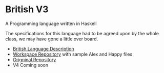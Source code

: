 # British V3
A Programming language written in Haskell



The specifications for this language had to be agreed upon by the whole class, we may have gone a little over board.

* [British Language Description](https://sites.google.com/trinity.edu/csci3368-sp24/british-programming-language)
* [Workspace Repository](https://github.com/TU-CSCI3368-SP24/workspace-sp24) with sample Alex and Happy files
* [Origninal Repository](https://github.com/TU-CSCI3368-SP24/hms-wwelden)
* V4 Coming soon
  
